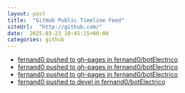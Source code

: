 ```yaml
---
layout: post
title:  "GitHub Public Timeline Feed"
siteUrl:  "http://github.com/"
date:  2025-03-23 10:45:15+00:00
categories: github
---
```

*  [fernand0 pushed to gh-pages in fernand0/botElectrico](https://github.com/fernand0/botElectrico/compare/0c8de7c658...73fc0fcec4)
*  [fernand0 pushed to gh-pages in fernand0/botElectrico](https://github.com/fernand0/botElectrico/compare/62120a86f5...32630a38cf)
*  [fernand0 pushed to gh-pages in fernand0/botElectrico](https://github.com/fernand0/botElectrico/compare/66d99c3ed3...e9b7b81bf7)
*  [fernand0 pushed to devel in fernand0/botElectrico](https://github.com/fernand0/botElectrico/compare/dd57d50af0...ed05c07835)
